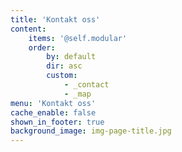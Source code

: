 ```yaml
---
title: 'Kontakt oss'
content:
    items: '@self.modular'
    order:
        by: default
        dir: asc
        custom:
            - _contact
            - _map
menu: 'Kontakt oss'
cache_enable: false
shown_in_footer: true
background_image: img-page-title.jpg
---
```


